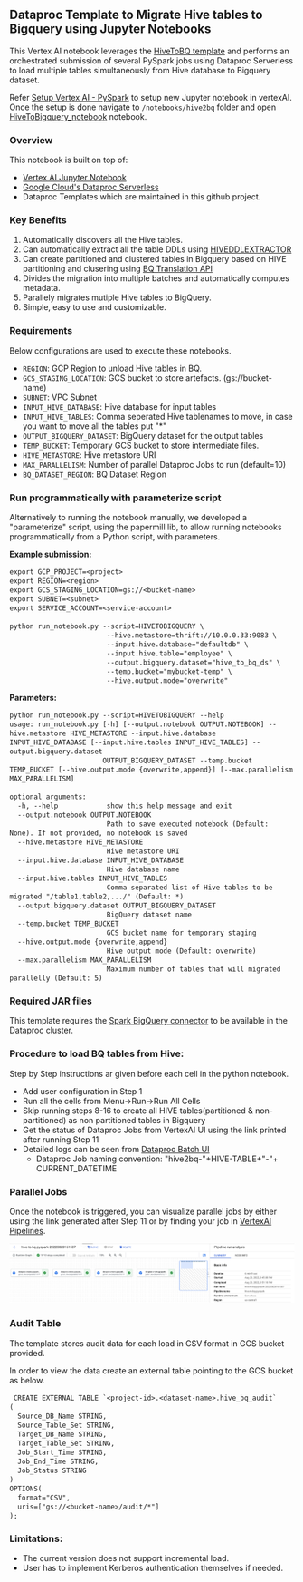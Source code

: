 ## Dataproc Template to Migrate Hive tables to Bigquery using Jupyter Notebooks

This Vertex AI notebook leverages the [HiveToBQ template](/python/dataproc_templates/hive#hive-to-bigquery) 
and performs an orchestrated submission of several PySpark jobs using Dataproc Serverless to load multiple 
tables simultaneously from Hive database to Bigquery dataset.

Refer [Setup Vertex AI - PySpark](../generic_notebook/README.md) to setup new Jupyter notebook in vertexAI. 
Once the setup is done navigate to `/notebooks/hive2bq` folder and open 
[HiveToBigquery_notebook](HiveToBigquery_notebook.ipynb) notebook.

### Overview
This notebook is built on top of:
* [Vertex AI Jupyter Notebook](https://cloud.google.com/vertex-ai/docs/tutorials/jupyter-notebooks) 
* [Google Cloud's Dataproc Serverless](https://cloud.google.com/dataproc-serverless/)
* Dataproc Templates which are maintained in this github project.

### Key Benefits
1) Automatically discovers all the Hive tables.
2) Can automatically extract all the table DDLs using [HIVEDDLEXTRACTOR](/python/dataproc_templates/hive/util#hive-ddl-extractor)
3) Can create partitioned and clustered tables in Bigquery based on HIVE partitioning and clusering using [BQ Translation API](https://cloud.google.com/bigquery/docs/migration-intro)
4) Divides the migration into multiple batches and automatically computes metadata.
5) Parallely migrates mutiple Hive tables to BigQuery.
6) Simple, easy to use and customizable.

### Requirements

Below configurations are used to execute these notebooks.

* `REGION`: GCP Region  to unload Hive tables in BQ.
* `GCS_STAGING_LOCATION`: GCS bucket to store artefacts. (gs://bucket-name)
* `SUBNET`: VPC Subnet
* `INPUT_HIVE_DATABASE`: Hive database for input tables
* `INPUT_HIVE_TABLES`: Comma seperated Hive tablenames to move, in case you want to move all the tables put "*"
* `OUTPUT_BIGQUERY_DATASET`: BigQuery dataset for the output tables
* `TEMP_BUCKET`: Temporary GCS bucket to store intermediate files.
* `HIVE_METASTORE`: Hive metastore URI
* `MAX_PARALLELISM`: Number of parallel Dataproc Jobs to run (default=10)
* `BQ_DATASET_REGION`: BQ Dataset Region

### Run programmatically with parameterize script

Alternatively to running the notebook manually, we developed a "parameterize" script, using the papermill lib, to allow running notebooks programmatically from a Python script, with parameters.

**Example submission:**

```shell
export GCP_PROJECT=<project>
export REGION=<region>
export GCS_STAGING_LOCATION=gs://<bucket-name>
export SUBNET=<subnet>
export SERVICE_ACCOUNT=<service-account>

python run_notebook.py --script=HIVETOBIGQUERY \
                        --hive.metastore=thrift://10.0.0.33:9083 \
                        --input.hive.database="defaultdb" \
                        --input.hive.table="employee" \
                        --output.bigquery.dataset="hive_to_bq_ds" \
                        --temp.bucket="mybucket-temp" \
                        --hive.output.mode="overwrite"
```

**Parameters:**

```
python run_notebook.py --script=HIVETOBIGQUERY --help
usage: run_notebook.py [-h] [--output.notebook OUTPUT.NOTEBOOK] --hive.metastore HIVE_METASTORE --input.hive.database INPUT_HIVE_DATABASE [--input.hive.tables INPUT_HIVE_TABLES] --output.bigquery.dataset
                       OUTPUT_BIGQUERY_DATASET --temp.bucket TEMP_BUCKET [--hive.output.mode {overwrite,append}] [--max.parallelism MAX_PARALLELISM]

optional arguments:
  -h, --help            show this help message and exit
  --output.notebook OUTPUT.NOTEBOOK
                        Path to save executed notebook (Default: None). If not provided, no notebook is saved
  --hive.metastore HIVE_METASTORE
                        Hive metastore URI
  --input.hive.database INPUT_HIVE_DATABASE
                        Hive database name
  --input.hive.tables INPUT_HIVE_TABLES
                        Comma separated list of Hive tables to be migrated "/table1,table2,.../" (Default: *)
  --output.bigquery.dataset OUTPUT_BIGQUERY_DATASET
                        BigQuery dataset name
  --temp.bucket TEMP_BUCKET
                        GCS bucket name for temporary staging
  --hive.output.mode {overwrite,append}
                        Hive output mode (Default: overwrite)
  --max.parallelism MAX_PARALLELISM
                        Maximum number of tables that will migrated parallelly (Default: 5)
```

### Required JAR files

This template requires the
[Spark BigQuery connector](https://cloud.google.com/dataproc-serverless/docs/guides/bigquery-connector-spark-example)
to be available in the Dataproc cluster.

### Procedure to load BQ tables from Hive:

Step by Step instructions ar given before each cell in the python notebook.

* Add user configuration in Step 1
* Run all the cells from Menu->Run->Run All Cells
* Skip running steps 8-16 to create all HIVE tables(partitioned & non-partitioned) as non partitioned tables in Bigquery
* Get the status of Dataproc Jobs from VertexAI UI using the link printed after running Step 11
* Detailed logs can be seen from [Dataproc Batch UI](https://console.cloud.google.com/dataproc/batches)
  * Dataproc Job naming convention: "hive2bq-"+HIVE-TABLE+"-"+ CURRENT_DATETIME

### Parallel Jobs

Once the notebook is triggered, you can visualize parallel jobs by either using the link generated after 
Step 11 or by finding your job in [VertexAI Pipelines](https://console.cloud.google.com/vertex-ai/pipelines/).

![workbench](images/HiveToBQ_Flow.png)

### Audit Table

The template stores audit data for each load in CSV format in GCS bucket provided.

In order to view the data create an external table pointing to the GCS bucket as below.

```
 CREATE EXTERNAL TABLE `<project-id>.<dataset-name>.hive_bq_audit`
(
  Source_DB_Name STRING,
  Source_Table_Set STRING,
  Target_DB_Name STRING,
  Target_Table_Set STRING,
  Job_Start_Time STRING,
  Job_End_Time STRING,
  Job_Status STRING
)
OPTIONS(
  format="CSV",
  uris=["gs://<bucket-name>/audit/*"]
);
```

### Limitations:

* The current version does not support incremental load.
* User has to implement Kerberos authentication themselves if needed.
